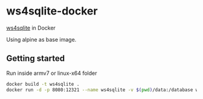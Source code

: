 # ws4sqlite-docker

[ws4sqlite](https://github.com/proofrock/ws4sqlite) in Docker

Using alpine as base image.

## Getting started

Run inside armv7 or linux-x64 folder

```bash
docker build -t ws4sqlite .
docker run -d -p 8080:12321 --name ws4sqlite -v $(pwd)/data:/database ws4sqlite
```
